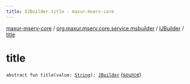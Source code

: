 ```yaml
---
title: IJBuilder.title - maxur-mserv-core
---
```


[maxur-mserv-core](../../index.html) / [org.maxur.mserv.core.service.msbuilder](../index.html) / [IJBuilder](index.html) / [title](.)

# title

`abstract fun title(value: `[`String`](https://kotlinlang.org/api/latest/jvm/stdlib/kotlin/-string/index.html)`): `[`JBuilder`](../-j-builder/index.html) [(source)](https://github.com/myunusov/maxur-mserv/tree/master/maxur-mserv-core/src/main/kotlin/org/maxur/mserv/core/service/msbuilder/Java.kt#L17)